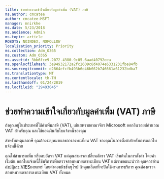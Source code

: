 ```yaml
---
title: ช่วยทำความเข้าใจเกี่ยวกับมูลค่าเพิ่ม (VAT) ภาษี
ms.author: cmcatee
author: cmcatee-MSFT
manager: mnirkhe
ms.date: 5/23/2018
ms.audience: Admin
ms.topic: article
ROBOTS: NOINDEX, NOFOLLOW
localization_priority: Priority
ms.collection: Adm_O365
ms.custom: Adm_O365
ms.assetid: 3bb6fce9-2072-4380-9c05-6aad40792eea
ms.openlocfilehash: 3e94932172a2fc2609c8d4074e6331231fbe84fb
ms.sourcegitcommit: e2864efcfb493b6e46b662b746661a61232bdba7
ms.translationtype: MT
ms.contentlocale: th-TH
ms.lasthandoff: 01/24/2019
ms.locfileid: "29493045"
---
```

# <a name="help-understanding-value-added-tax-vat"></a>ช่วยทำความเข้าใจเกี่ยวกับมูลค่าเพิ่ม (VAT) ภาษี

ถ้าคุณอยู่ในประเทศที่ใช้ค่าเพิ่มภาษี (VAT), เช่นสหราชอาณาจักร Microsoft ออกอินวอยซ์คำนวณ VAT สำหรับคุณ และใช้ยอดเงินกับใบแจ้งหนี้ของคุณ
  
สำหรับเหตุผลภาษี คุณต้องระบุหมายเลขการลงทะเบียน VAT ของคุณในการตั้งค่าสำหรับการออกใบแจ้งหนี้ด้วย
  
คุณไม่สามารถเพิ่ม หรือลบอัตรา VAT แต่คุณสามารถเปลี่ยนอัตรา VAT เริ่มต้นในการตั้งค่า โดยค่าเริ่มต้น ออกใบแจ้งหนี้ใช้บริการเพื่อตรวจสอบหมายเลขทะเบียน VAT แต่เราขอแนะนำว่า คุณควรอ่าน[คำปฏิเสธ VIES](https://go.microsoft.com/fwlink/?LinkID=841741)เผยแพร่ โดยค่าคอมมิชชันยุโรป ถ้าคุณเลือกที่จะปิดใช้งานการบริการ คุณต้องตรวจสอบหมายเลขการลงทะเบียน VAT ทั้งหมด 
  

